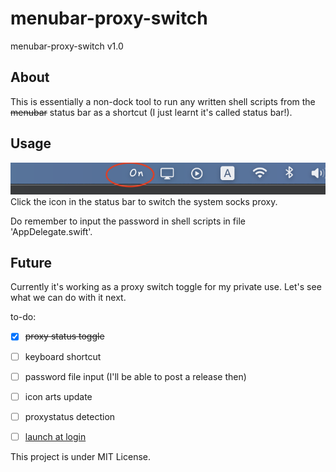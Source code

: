 # menubar-proxy-switch

menubar-proxy-switch v1.0


About
-----

This is essentially a non-dock tool to run any written shell scripts from the ~~menubar~~ status bar as a shortcut (I just learnt it's called status bar!). 



Usage
-----

![image](/img/screenshot.png)  
Click the icon in the status bar to switch the system socks proxy.


Do remember to input the password in shell scripts in file 'AppDelegate.swift'.



Future
------

Currently it's working as a proxy switch toggle for my private use. Let's see what we can do with it next.



to-do:  
  - [x] ~~proxy status toggle~~  
  - [ ] keyboard shortcut  
  - [ ] password file input (I'll be able to post a release then)    
  - [ ] icon arts update  
  - [ ] proxystatus detection  
  - [ ] [launch at login](https://github.com/sindresorhus/LaunchAtLogin)


This project is under MIT License.
